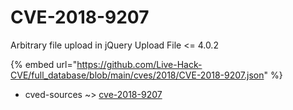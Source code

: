 # CVE-2018-9207

Arbitrary file upload in jQuery Upload File <= 4.0.2

{% embed url="https://github.com/Live-Hack-CVE/full_database/blob/main/cves/2018/CVE-2018-9207.json" %}


* cved-sources ~> [cve-2018-9207](https://www.alice-snow.ru/2018/database/cve-2018-9207/cve-2018-9207-cved-sources)